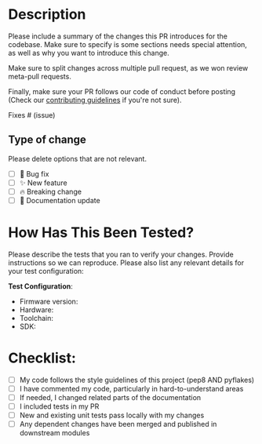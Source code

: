 # Description

Please include a summary of the changes this PR introduces for the codebase. Make sure to specify is some sections needs special attention,
as well as why you want to introduce this change.

Make sure to split changes across multiple pull request, as we won review meta-pull requests.

Finally, make sure your PR follows our code of conduct before posting (Check our [contributing guidelines](CONTRIBUTING.md) if you're not sure).

Fixes # (issue)

## Type of change

Please delete options that are not relevant.

- [ ] :bug: Bug fix
- [ ] :sparkles: New feature
- [ ] :fire: Breaking change
- [ ] :memo: Documentation update

# How Has This Been Tested?

Please describe the tests that you ran to verify your changes. Provide instructions so we can reproduce. Please also list any relevant details for your test configuration:

**Test Configuration**:
* Firmware version:
* Hardware:
* Toolchain:
* SDK:

# Checklist:

- [ ] My code follows the style guidelines of this project (pep8 AND pyflakes)
- [ ] I have commented my code, particularly in hard-to-understand areas
- [ ] If needed, I changed related parts of the documentation
- [ ] I included tests in my PR
- [ ] New and existing unit tests pass locally with my changes
- [ ] Any dependent changes have been merged and published in downstream modules
